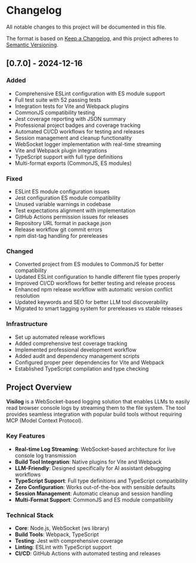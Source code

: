 # Changelog

All notable changes to this project will be documented in this file.

The format is based on [Keep a Changelog](https://keepachangelog.com/en/1.0.0/),
and this project adheres to [Semantic Versioning](https://semver.org/spec/v2.0.0.html).

## [0.7.0] - 2024-12-16

### Added
- Comprehensive ESLint configuration with ES module support
- Full test suite with 52 passing tests
- Integration tests for Vite and Webpack plugins
- CommonJS compatibility testing
- Jest coverage reporting with JSON summary
- Professional project badges and coverage tracking
- Automated CI/CD workflows for testing and releases
- Session management and cleanup functionality
- WebSocket logger implementation with real-time streaming
- Vite and Webpack plugin integrations
- TypeScript support with full type definitions
- Multi-format exports (CommonJS, ES modules)

### Fixed
- ESLint ES module configuration issues
- Jest configuration ES module compatibility
- Unused variable warnings in codebase
- Test expectations alignment with implementation
- GitHub Actions permission issues for releases
- Repository URL format in package.json
- Release workflow git commit errors
- npm dist-tag handling for prereleases

### Changed
- Converted project from ES modules to CommonJS for better compatibility
- Updated ESLint configuration to handle different file types properly
- Improved CI/CD workflows for better testing and release process
- Enhanced npm release workflow with automatic version conflict resolution
- Updated keywords and SEO for better LLM tool discoverability
- Migrated to smart tagging system for prereleases vs stable releases

### Infrastructure
- Set up automated release workflows
- Added comprehensive test coverage tracking
- Implemented professional development workflow
- Added audit and dependency management scripts
- Configured proper peer dependencies for Vite and Webpack
- Established TypeScript compilation and type checking

## Project Overview

**Visilog** is a WebSocket-based logging solution that enables LLMs to easily read browser console logs by streaming them to the file system. The tool provides seamless integration with popular build tools without requiring MCP (Model Context Protocol).

### Key Features
- **Real-time Log Streaming**: WebSocket-based architecture for live console log transmission
- **Build Tool Integration**: Native plugins for Vite and Webpack
- **LLM-Friendly**: Designed specifically for AI assistant debugging workflows
- **TypeScript Support**: Full type definitions and TypeScript compatibility
- **Zero Configuration**: Works out-of-the-box with sensible defaults
- **Session Management**: Automatic cleanup and session handling
- **Multi-Format Support**: CommonJS and ES module compatibility

### Technical Stack
- **Core**: Node.js, WebSocket (ws library)
- **Build Tools**: Webpack, TypeScript
- **Testing**: Jest with comprehensive coverage
- **Linting**: ESLint with TypeScript support
- **CI/CD**: GitHub Actions with automated testing and releases